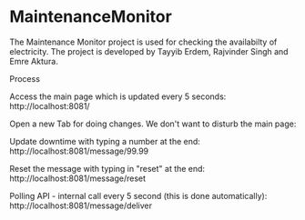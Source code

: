 # MaintenanceMonitor
The Maintenance Monitor project is used for checking the availabilty of electricity. The project is developed by Tayyib Erdem, Rajvinder Singh and Emre Aktura. 

Process

Access the main page which is updated every 5 seconds: 
http://localhost:8081/


Open a new Tab for doing changes. We don't want to disturb the main page:

Update downtime with typing a number at the end: 
http://localhost:8081/message/99.99

Reset the message with typing in "reset" at the end:
http://localhost:8081/message/reset


Polling API - internal call every 5 second (this is done automatically):
http://localhost:8081/message/deliver

